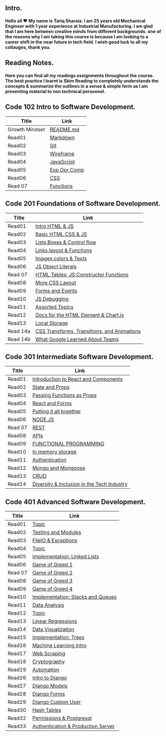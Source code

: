 ## **Intro.**

#### Hello all :heart: My name is Tariq Sharaia. I am 25 years old Mechanical Engineer with 1 year experience at Industrial Manufacturing. I am glad that I am here between creative minds from different backgrounds. one of the reasons why I am taking this course is because I am looking to a career shift in the near future in tech field.  I wish good luck to all my collauges, thank you.


## **Reading Notes.**
#### Here you can find all my readings assignments throughout the course. The best practice I learnt is Skim Reading to completely understands the concepts & summarize the outlines in a sense & simple form as I am presenting material to non technical personnel.


## **Code 102 Intro to Software Development.**

| Title      | Link |
| ----------- | ----------- |
| Growth Mindset      |  [README.md](https://tareq-zeyad.github.io/Reading-Notes/102.md/GrowthMindset) |
| Read01   |   [Markdown](https://tareq-zeyad.github.io/Reading-Notes/102.md/Read01) |
| Read02   |   [Git](https://tareq-zeyad.github.io/Reading-Notes/102.md/Read02) |
| Read03 | [Wireframe](https://tareq-zeyad.github.io/Reading-Notes/102.md/Read03) |
| Read04 | [JavaScript](https://tareq-zeyad.github.io/Reading-Notes/102.md/Read04) |
| Read05 | [Exp,Opr,Comp](https://tareq-zeyad.github.io/Reading-Notes/102.md/Read05) |
| Read06 | [CSS](https://tareq-zeyad.github.io/Reading-Notes/102.md/Read06) |
| Read 07 | [Functions](https://tareq-zeyad.github.io/Reading-Notes/102.md/Read07) |


## **Code 201 Foundations of Software Development.**

| Title      | Link |
| ----------- | ----------- |
| Read01    |  [Intro HTML & JS](https://tareq-zeyad.github.io/Reading-Notes/201.md/Read01) |
| Read02   |   [Basic HTML,CSS & JS](https://tareq-zeyad.github.io/Reading-Notes/201.md/Read02) |
| Read03 | [Lists,Boxes & Control flow](https://tareq-zeyad.github.io/Reading-Notes/201.md/Read03) |
| Read04 | [Links,layout & Functions](https://tareq-zeyad.github.io/Reading-Notes/201.md/Read04) |
| Read05 | [Images,colors & Texts](https://tareq-zeyad.github.io/Reading-Notes/201.md/Read05) |
| Read06 | [JS Object Literals](https://tareq-zeyad.github.io/Reading-Notes/201.md/Read06) |
| Read 07 | [HTML Tables; JS Constructor Functions](https://tareq-zeyad.github.io/Reading-Notes/201.md/Read07) |
| Read08    |  [More CSS Layout](https://tareq-zeyad.github.io/Reading-Notes/201.md/Read08) |
| Read09  |   [Forms and Events](https://tareq-zeyad.github.io/Reading-Notes/201.md/Read09) |
| Read10 | [JS Debugging](https://tareq-zeyad.github.io/Reading-Notes/201.md/Read10) |
| Read11 | [Assorted Topics](https://tareq-zeyad.github.io/Reading-Notes/201.md/Read11) |
| Read12 | [ Docs for the HTML <canvas> Element & Chart.js](https://tareq-zeyad.github.io/Reading-Notes/201.md/Read12) |
| Read13 | [Local Storage](https://tareq-zeyad.github.io/Reading-Notes/201.md/Read13) |
| Read 14a | [CSS Transforms, Transitions, and Animations](https://tareq-zeyad.github.io/Reading-Notes/201.md/Read14a)|
| Read 14b | [ What Google Learned About Teams](https://tareq-zeyad.github.io/Reading-Notes/201.md/Read14b)|


## **Code 301 Intermediate Software Development.**

| Title      | Link |
| ----------- | ----------- |
| Read01    |  [Introduction to React and Components](https://tareq-zeyad.github.io/Reading-Notes/301.md/Read01) |
| Read02   |   [State and Props](https://tareq-zeyad.github.io/Reading-Notes/301.md/Read02) |
| Read03 | [Passing Functions as Props](https://tareq-zeyad.github.io/Reading-Notes/301.md/Read03) |
| Read04 | [React and Forms](https://tareq-zeyad.github.io/Reading-Notes/301.md/Read04) |
| Read05 | [Putting it all together](https://tareq-zeyad.github.io/Reading-Notes/301.md/Read05) |
| Read06 | [NODE.JS](https://tareq-zeyad.github.io/Reading-Notes/301.md/Read06) |
| Read 07 | [REST](https://tareq-zeyad.github.io/Reading-Notes/301.md/Read07) |
| Read08    |  [APIs](https://tareq-zeyad.github.io/Reading-Notes/301.md/Read08) |
| Read09  |   [FUNCTIONAL PROGRAMMING](https://tareq-zeyad.github.io/Reading-Notes/301.md/Read09) |
| Read10 | [ In memory storage](https://tareq-zeyad.github.io/Reading-Notes/301.md/Read10) |
| Read11 | [Authentication](https://tareq-zeyad.github.io/Reading-Notes/301.md/Read11) |
| Read12 | [ Mongo and Mongoose](https://tareq-zeyad.github.io/Reading-Notes/301.md/Read12) |
| Read13 | [CRUD](https://tareq-zeyad.github.io/Reading-Notes/301.md/Read13) |
| Read14 | [Diversity & Inclusion in the Tech Industry](https://tareq-zeyad.github.io/Reading-Notes/301.md/Read14) |

## **Code 401 Advanced Software Development.**

| Title      | Link |
| ----------- | ----------- |
| Read01    |  [Topic](https://tareq-zeyad.github.io/Reading-Notes/401.md/Read01) |
| Read02   |   [Testing and Modules](https://tareq-zeyad.github.io/Reading-Notes/401.md/Read02) |
| Read03 | [FileIO & Exceptions](https://tareq-zeyad.github.io/Reading-Notes/401.md/Read03) |
| Read04 | [Topic](https://tareq-zeyad.github.io/Reading-Notes/401.md/Read04) |
| Read05 | [Implementation: Linked Lists](https://tareq-zeyad.github.io/Reading-Notes/401.md/Read05) |
| Read06 | [Game of Greed 1](https://tareq-zeyad.github.io/Reading-Notes/401.md/Read06) |
| Read 07 | [Game of Greed 2](https://tareq-zeyad.github.io/Reading-Notes/401.md/Read07) |
| Read08    |  [Game of Greed 3](https://tareq-zeyad.github.io/Reading-Notes/401.md/Read08) |
| Read09  |   [Game of Greed 4](https://tareq-zeyad.github.io/Reading-Notes/401.md/Read09) |
| Read10 | [ Implementation: Stacks and Queues](https://tareq-zeyad.github.io/Reading-Notes/401.md/Read10) |
| Read11 | [Data Analysis](https://tareq-zeyad.github.io/Reading-Notes/401.md/Read11) |
| Read12 | [ Topic](https://tareq-zeyad.github.io/Reading-Notes/401.md/Read12) |
| Read13 | [Linear Regressions](https://tareq-zeyad.github.io/Reading-Notes/401.md/Read13) |
| Read14 | [Data Visualization](https://tareq-zeyad.github.io/Reading-Notes/401.md/Read14) |
| Read15 | [Implementation: Trees](https://tareq-zeyad.github.io/Reading-Notes/401.md/Read15) |
| Read16 | [Machine Learning Intro](https://tareq-zeyad.github.io/Reading-Notes/401.md/Read16) |
| Read17 | [Web Scraping](https://tareq-zeyad.github.io/Reading-Notes/401.md/Read17) |
| Read18 | [Cryptography](https://tareq-zeyad.github.io/Reading-Notes/401.md/Read18) |
| Read19 | [Automation](https://tareq-zeyad.github.io/Reading-Notes/401.md/Read19) |
| Read26 | [Intro to Django](https://tareq-zeyad.github.io/Reading-Notes/401.md/Read26) |
| Read27 | [Django Models](https://tareq-zeyad.github.io/Reading-Notes/401.md/Read27) |
| Read28 | [Django Forms](https://tareq-zeyad.github.io/Reading-Notes/401.md/Read28) |
| Read29 | [Django Custom User](https://tareq-zeyad.github.io/Reading-Notes/401.md/Read29) |
| Read30 | [Hash Tables](https://tareq-zeyad.github.io/Reading-Notes/401.md/Read30) |
| Read32 | [Permissions & Postgresql](https://tareq-zeyad.github.io/Reading-Notes/401.md/Read32) |
| Read33 | [Authentication & Production Server](https://tareq-zeyad.github.io/Reading-Notes/401.md/Read33) |
